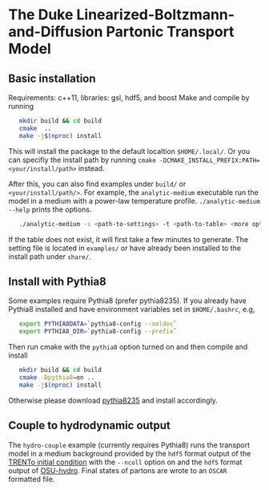 The Duke Linearized-Boltzmann-and-Diffusion Partonic Transport Model  
====================================================================

Basic installation
------------------

Requirements: c++11, libraries: gsl, hdf5, and boost
Make and compile by running

```bash
   mkdir build && cd build
   cmake  ..
   make -j$(nproc) install
```

This will install the package to the default localtion ``$HOME/.local/``. Or you can specifiy the install path by running ``cmake -DCMAKE_INSTALL_PREFIX:PATH=<your/install/path>`` instead.

After this, you can also find examples under ``build/`` or ``<your/install/path/>``.
For example, the ``analytic-medium`` executable run the model in a medium with a power-law temperature profile. ``./analytic-medium --help`` prints the options.

```bash
   ./analytic-medium -s <path-to-settings> -t <path-to-table> <more options> 
```

If the table does not exist, it will first take a few minutes to generate. The setting file is located in `examples/` or have already been installed to the install path under `share/`.

Install with Pythia8
--------------------

Some examples require Pythia8 (prefer pythia8235). If you already have Pythia8 installed and have environment variables set in ``$HOME/.bashrc``, e.g,

```bash
   export PYTHIA8DATA=`pythia8-config --xmldoc`
   export PYTHIA8_DIR=`pythia8-config --prefix`
```

Then run cmake with the ``pythia8`` option turned on and then compile and install

```bash
   mkdir build && cd build
   cmake -Dpythia8=on ..
   make -j$(nproc) install
```

Otherwise please download [pythia8235](http://home.thep.lu.se/~torbjorn/pythiaaux/present.html) and install accordingly.

Couple to hydrodynamic output
-----------------------------

The ``hydro-couple`` example (currently requires Pythia8) runs the transport model in a medium background provided by the ``hdf5`` format output of the [TRENTo initial condition](https://github.com/keweiyao/trento3d/tree/master) with the ``--ncoll`` option on and the ``hdf5`` format output of [OSU-hydro](https://github.com/chunshen1987/VISHNew). Final states of partons are wrote to an ``OSCAR`` formatted file. 






